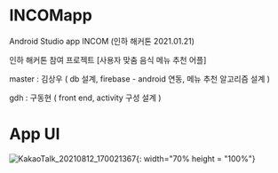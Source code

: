 # INCOMapp
Android Studio app INCOM (인하 해커톤 2021.01.21)

인하 해커톤 참여 프로젝트
[사용자 맞춤 음식 메뉴 추천 어플]

master : 김상우 ( db 설계, firebase - android 연동, 메뉴 추천 알고리즘 설계 )

gdh : 구동현 ( front end, activity 구성 설계 )

# App UI
![KakaoTalk_20210812_170021367](https://user-images.githubusercontent.com/61315014/129160534-0fc58998-1694-4826-8b58-d66b21d5f9d5.jpg){: width="70% height = "100%"}

